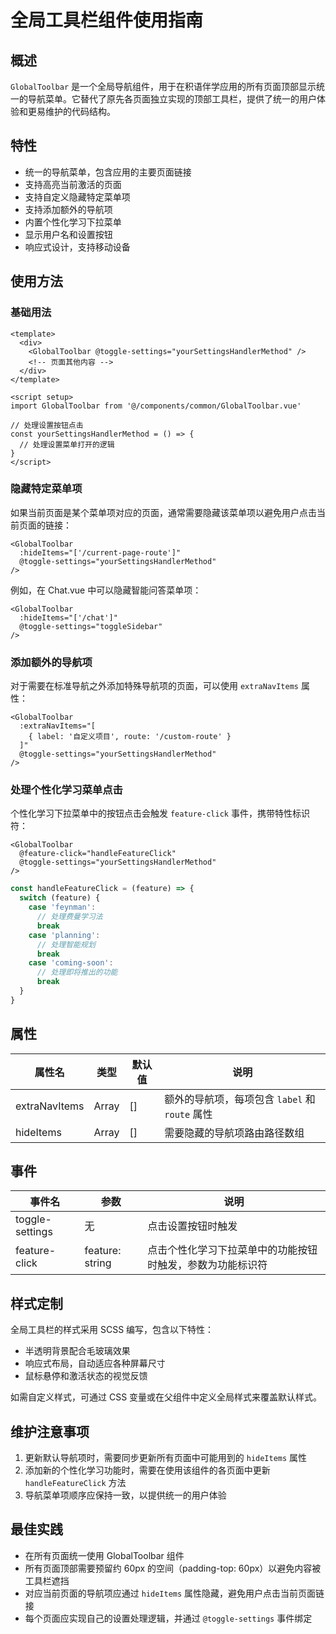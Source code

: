 # 全局工具栏组件使用指南

## 概述

`GlobalToolbar` 是一个全局导航组件，用于在积语伴学应用的所有页面顶部显示统一的导航菜单。它替代了原先各页面独立实现的顶部工具栏，提供了统一的用户体验和更易维护的代码结构。

## 特性

- 统一的导航菜单，包含应用的主要页面链接
- 支持高亮当前激活的页面
- 支持自定义隐藏特定菜单项
- 支持添加额外的导航项
- 内置个性化学习下拉菜单
- 显示用户名和设置按钮
- 响应式设计，支持移动设备

## 使用方法

### 基础用法

```vue
<template>
  <div>
    <GlobalToolbar @toggle-settings="yourSettingsHandlerMethod" />
    <!-- 页面其他内容 -->
  </div>
</template>

<script setup>
import GlobalToolbar from '@/components/common/GlobalToolbar.vue'

// 处理设置按钮点击
const yourSettingsHandlerMethod = () => {
  // 处理设置菜单打开的逻辑
}
</script>
```

### 隐藏特定菜单项

如果当前页面是某个菜单项对应的页面，通常需要隐藏该菜单项以避免用户点击当前页面的链接：

```vue
<GlobalToolbar 
  :hideItems="['/current-page-route']" 
  @toggle-settings="yourSettingsHandlerMethod"
/>
```

例如，在 Chat.vue 中可以隐藏智能问答菜单项：

```vue
<GlobalToolbar 
  :hideItems="['/chat']" 
  @toggle-settings="toggleSidebar"
/>
```

### 添加额外的导航项

对于需要在标准导航之外添加特殊导航项的页面，可以使用 `extraNavItems` 属性：

```vue
<GlobalToolbar 
  :extraNavItems="[
    { label: '自定义项目', route: '/custom-route' }
  ]"
  @toggle-settings="yourSettingsHandlerMethod"
/>
```

### 处理个性化学习菜单点击

个性化学习下拉菜单中的按钮点击会触发 `feature-click` 事件，携带特性标识符：

```vue
<GlobalToolbar 
  @feature-click="handleFeatureClick" 
  @toggle-settings="yourSettingsHandlerMethod"
/>
```

```javascript
const handleFeatureClick = (feature) => {
  switch (feature) {
    case 'feynman':
      // 处理费曼学习法
      break
    case 'planning':
      // 处理智能规划
      break
    case 'coming-soon':
      // 处理即将推出的功能
      break
  }
}
```

## 属性

| 属性名 | 类型 | 默认值 | 说明 |
|--------|------|--------|------|
| extraNavItems | Array | [] | 额外的导航项，每项包含 `label` 和 `route` 属性 |
| hideItems | Array | [] | 需要隐藏的导航项路由路径数组 |

## 事件

| 事件名 | 参数 | 说明 |
|--------|------|------|
| toggle-settings | 无 | 点击设置按钮时触发 |
| feature-click | feature: string | 点击个性化学习下拉菜单中的功能按钮时触发，参数为功能标识符 |

## 样式定制

全局工具栏的样式采用 SCSS 编写，包含以下特性：

- 半透明背景配合毛玻璃效果
- 响应式布局，自动适应各种屏幕尺寸
- 鼠标悬停和激活状态的视觉反馈

如需自定义样式，可通过 CSS 变量或在父组件中定义全局样式来覆盖默认样式。

## 维护注意事项

1. 更新默认导航项时，需要同步更新所有页面中可能用到的 `hideItems` 属性
2. 添加新的个性化学习功能时，需要在使用该组件的各页面中更新 `handleFeatureClick` 方法
3. 导航菜单项顺序应保持一致，以提供统一的用户体验

## 最佳实践

- 在所有页面统一使用 GlobalToolbar 组件
- 所有页面顶部需要预留约 60px 的空间（padding-top: 60px）以避免内容被工具栏遮挡
- 对应当前页面的导航项应通过 `hideItems` 属性隐藏，避免用户点击当前页面链接
- 每个页面应实现自己的设置处理逻辑，并通过 `@toggle-settings` 事件绑定
